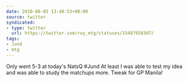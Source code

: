 ```yaml
---
date: 2010-06-05 13:48:53+00:00
source: twitter
syndicated:
- type: twitter
  url: https://twitter.com/roy_mtg/statuses/15487958307/
tags:
- Jund
- mtg
---
```


Only went 5-3 at today's NatsQ #Jund At least I was able to test my idea and was able to study the matchups more. Tweak for GP Manila!